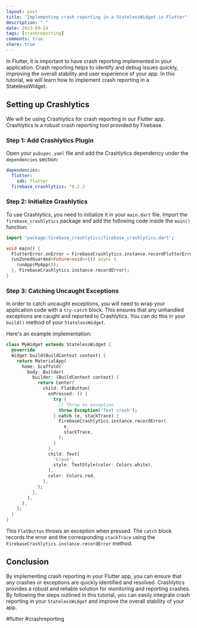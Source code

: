 ```yaml
---
layout: post
title: "Implementing crash reporting in a StatelessWidget in Flutter"
description: " "
date: 2023-09-24
tags: [crashreporting]
comments: true
share: true
---
```


In Flutter, it is important to have crash reporting implemented in your application. Crash reporting helps to identify and debug issues quickly, improving the overall stability and user experience of your app. In this tutorial, we will learn how to implement crash reporting in a StatelessWidget.

## Setting up Crashlytics

We will be using Crashlytics for crash reporting in our Flutter app. Crashlytics is a robust crash reporting tool provided by Firebase.

### Step 1: Add Crashlytics Plugin

Open your `pubspec.yaml` file and add the Crashlytics dependency under the `dependencies` section:

```yaml
dependencies:
  flutter:
    sdk: flutter
  firebase_crashlytics: ^0.2.3
```

### Step 2: Initialize Crashlytics

To use Crashlytics, you need to initialize it in your `main.dart` file. Import the `firebase_crashlytics` package and add the following code inside the `main()` function:

```dart
import 'package:firebase_crashlytics/firebase_crashlytics.dart';

void main() {
  FlutterError.onError = FirebaseCrashlytics.instance.recordFlutterError;
  runZonedGuarded<Future<void>>(() async {
    runApp(MyApp());
  }, FirebaseCrashlytics.instance.recordError);
}
```

### Step 3: Catching Uncaught Exceptions

In order to catch uncaught exceptions, you will need to wrap your application code with a `try-catch` block. This ensures that any unhandled exceptions are caught and reported to Crashlytics. You can do this in your `build()` method of your `StatelessWidget`.

Here's an example implementation:

```dart
class MyWidget extends StatelessWidget {
  @override
  Widget build(BuildContext context) {
    return MaterialApp(
      home: Scaffold(
        body: Builder(
          builder: (BuildContext context) {
            return Center(
              child: FlatButton(
                onPressed: () {
                  try {
                    // Throw an exception
                    throw Exception('Test crash');
                  } catch (e, stackTrace) {
                    FirebaseCrashlytics.instance.recordError(
                      e,
                      stackTrace,
                    );
                  }
                },
                child: Text(
                  'Crash',
                  style: TextStyle(color: Colors.white),
                ),
                color: Colors.red,
              ),
            );
          },
        ),
      ),
    );
  }
}
```

This `FlatButton` throws an exception when pressed. The `catch` block records the error and the corresponding `stackTrace` using the `FirebaseCrashlytics.instance.recordError` method.

## Conclusion

By implementing crash reporting in your Flutter app, you can ensure that any crashes or exceptions are quickly identified and resolved. Crashlytics provides a robust and reliable solution for monitoring and reporting crashes. By following the steps outlined in this tutorial, you can easily integrate crash reporting in your `StatelessWidget` and improve the overall stability of your app.

#flutter #crashreporting